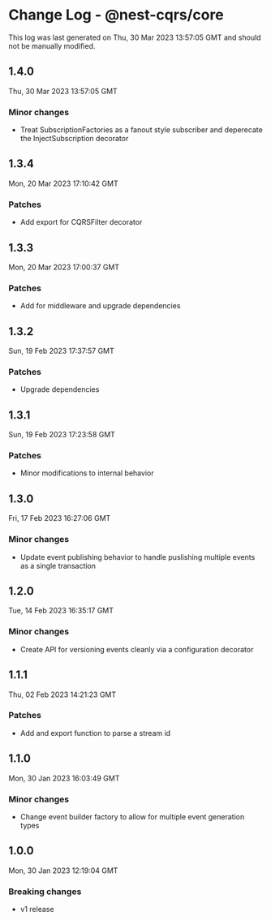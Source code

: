 # Change Log - @nest-cqrs/core

This log was last generated on Thu, 30 Mar 2023 13:57:05 GMT and should not be manually modified.

## 1.4.0

Thu, 30 Mar 2023 13:57:05 GMT

### Minor changes

- Treat SubscriptionFactories as a fanout style subscriber and deperecate the InjectSubscription decorator

## 1.3.4

Mon, 20 Mar 2023 17:10:42 GMT

### Patches

- Add export for CQRSFilter decorator

## 1.3.3

Mon, 20 Mar 2023 17:00:37 GMT

### Patches

- Add for middleware and upgrade dependencies

## 1.3.2

Sun, 19 Feb 2023 17:37:57 GMT

### Patches

- Upgrade dependencies

## 1.3.1

Sun, 19 Feb 2023 17:23:58 GMT

### Patches

- Minor modifications to internal behavior

## 1.3.0

Fri, 17 Feb 2023 16:27:06 GMT

### Minor changes

- Update event publishing behavior to handle puslishing multiple events as a single transaction

## 1.2.0

Tue, 14 Feb 2023 16:35:17 GMT

### Minor changes

- Create API for versioning events cleanly via a configuration decorator

## 1.1.1

Thu, 02 Feb 2023 14:21:23 GMT

### Patches

- Add and export function to parse a stream id

## 1.1.0

Mon, 30 Jan 2023 16:03:49 GMT

### Minor changes

- Change event builder factory to allow for multiple event generation types

## 1.0.0

Mon, 30 Jan 2023 12:19:04 GMT

### Breaking changes

- v1 release
